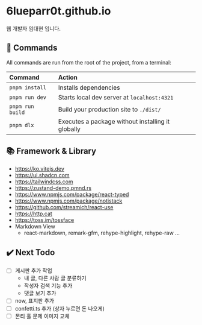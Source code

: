 # 6lueparr0t.github.io

웹 개발자 임대현 입니다.

## 🧞 Commands

All commands are run from the root of the project, from a terminal:

| Command                   | Action                                            |
| :------------------------ | :------------------------------------------------ |
| `pnpm install`            | Installs dependencies                             |
| `pnpm run dev`            | Starts local dev server at `localhost:4321`       |
| `pnpm run build`          | Build your production site to `./dist/`           |
| `pnpm dlx`                | Executes a package without installing it globally |

## 📚 Framework & Library

- https://ko.vitejs.dev
- https://ui.shadcn.com
- https://tailwindcss.com
- https://zustand-demo.pmnd.rs
- https://www.npmjs.com/package/react-typed
- https://www.npmjs.com/package/notistack
- https://github.com/streamich/react-use
- https://http.cat
- https://toss.im/tossface
- Markdown View
  - react-markdown, remark-gfm, rehype-highlight, rehype-raw ...

## ✔️ Next Todo

- [ ] 게시판 추가 작업
  - 내 글, 다른 사람 글 분류하기
  - 작성자 검색 기능 추가
  - 댓글 보기 추가
- [ ] now, 표지판 추가
- [ ] confetti.ts 추가 (상자 누르면 돈 나오게)
- [ ] 몬티 홀 문제 이미지 교체
